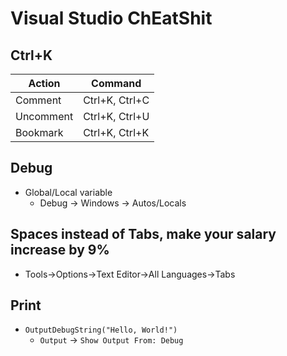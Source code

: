 # Visual Studio ChEatShit

## Ctrl+K

Action    | Command
----------|--------
Comment   | Ctrl+K, Ctrl+C
Uncomment | Ctrl+K, Ctrl+U
Bookmark  | Ctrl+K, Ctrl+K

## Debug

* Global/Local variable
  * Debug -> Windows -> Autos/Locals

## Spaces instead of Tabs, make your salary increase by 9%

* Tools->Options->Text Editor->All Languages->Tabs

## Print

* `OutputDebugString("Hello, World!")`
  * `Output` -> `Show Output From: Debug`
